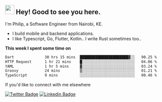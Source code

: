 <h2><img src="https://slackmojis.com/emojis/3643-cool-doge/download" width="30"/> Hey! Good to see you here.</h2>

<p>I'm Philip, a Software Engineer from Nairobi, KE. 

- I build mobile and backend applications.
- I like Typescript, Go, Flutter, Kotlin.. I write Rust sometimes too..</p>

**This week I spent some time on**
<!--START_SECTION:waka-->

```txt
Dart              30 hrs 15 mins  ██████████████████████▓░░   90.25 %
HTTP Request      1 hr 21 mins    █░░░░░░░░░░░░░░░░░░░░░░░░   04.06 %
YAML              1 hr 5 mins     ▓░░░░░░░░░░░░░░░░░░░░░░░░   03.24 %
Groovy            24 mins         ▒░░░░░░░░░░░░░░░░░░░░░░░░   01.21 %
TypeScript        9 mins          ░░░░░░░░░░░░░░░░░░░░░░░░░   00.46 %
```

<!--END_SECTION:waka-->

If you'd like to connect with me elsewhere

[![Twitter Badge](https://img.shields.io/badge/-Twitter-1ca0f1?style=flat-square&labelColor=1ca0f1&logo=twitter&logoColor=white&link=https://twitter.com/_diogorodrigues)](https://twitter.com/kimathiphil)  [![Linkedin Badge](https://img.shields.io/badge/-LinkedIn-blue?style=flat-square&logo=Linkedin&logoColor=white&link=https://www.linkedin.com/in/philip-kimathi-2604a9114/)](https://www.linkedin.com/in/philip-kimathi-2604a9114/)
